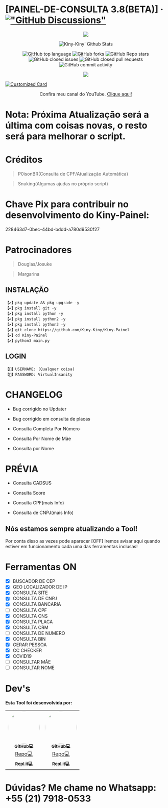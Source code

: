 # [PAINEL-DE-CONSULTA 3.8(BETA)] &middot; [!["GitHub Discussions"](https://img.shields.io/badge/%20GitHub-%20Discussions-gray.svg?longCache=true&logo=github&colorB=purple)](https://github.com/Kiny-Kiny/Kiny-Painel/discussions)

<p align="center">
<img src="https://github.com/Kiny-Kiny/Kiny-Painel/blob/main/images%20(46).jpeg">
</p>

<p align="center">
  <img alt="Kiny-Kiny' Github Stats" src="https://github-readme-stats.vercel.app/api?username=Kiny-Kiny&show_icons=true&include_all_commits=true&hide_border=true" />
<!--  <img alt="profile pic" width="195px" src="https://avatars2.githubusercontent.com/u/70079144?s=460&u=d41b000a62eab50d000c3da604d151cec27bd850&v=4" />  -->
<!--  <img src="https://github-readme-stats.anuraghazra1.vercel.app/api/top-langs/?username=Kiny-Kiny&hide=ruby,perl&hide_border=true" />  -->
</p>

<p align="center">
<img alt="GitHub top language" src="https://img.shields.io/github/languages/top/Kiny-Kiny/Kiny-Painel?style=flat" /> 
<img alt="GitHub forks" src="https://img.shields.io/github/forks/Kiny-Kiny/Kiny-Painel?style=flat" />
<img alt="GitHub Repo stars" src="https://img.shields.io/github/stars/Kiny-Kiny/Kiny-Painel" />
<img alt="GitHub closed issues" src="https://img.shields.io/github/issues-closed/Kiny-Kiny/Kiny-Painel" />
<img alt="GitHub closed pull requests" src="https://img.shields.io/github/issues-pr-closed/Kiny-Kiny/Kiny-Painel" />
<img alt="GitHub commit activity" src="https://img.shields.io/github/commit-activity/m/Kiny-Kiny/Kiny-Painel" />
</p>

<p align="center">
<img src="https://github.com/Kiny-Kiny/Kiny-Painel/blob/main/IMG-20210313-WA0017.jpg">
</p>

[![Customized Card](https://github-readme-stats.vercel.app/api/pin?username=Kiny-Kiny&repo=Kiny-Painel&title_color=fff&icon_color=f9f9f9&text_color=9f9f9f&bg_color=151515)](https://github.com/Kiny-Kiny/Kiny-Painel)

<p align="center">Confira meu canal do YouTube. <a href="https://youtube.com/channel/UC1aTvkvmTVO7OJ6oixtJo8w"> Clique aqui!</a>

# Nota: Próxima Atualização será a última com coisas novas, o resto será para melhorar o script.

# Créditos 
> P0isonBR(Consulta de CPF/Atualização Automática)

> Snuking(Algumas ajudas no próprio script)

# Chave Pix para contribuir no desenvolvimento do Kiny-Painel:
 228463d7-0bec-44bd-bddd-a780d9530f27

# Patrocinadores

> Douglas/Josuke

> Margarina

## INSTALAÇÃO 
```
【✔】pkg update && pkg upgrade -y
【✔】pkg install git -y
【✔】pkg install python -y
【✔】pkg install python2 -y
【✔】pkg install python3 -y
【✔】git clone https://github.com/Kiny-Kiny/Kiny-Painel
【✔】cd Kiny-Painel
【✔】python3 main.py
```

## LOGIN
```
【🔐】USERNAME: (Qualquer coisa)
【🔐】PASSWORD: VirtualInsanity
```

# CHANGELOG

- Bug corrigido no Updater

- Bug corrigido em consulta de placas

- Consulta Completa Por Número 

- Consulta Por Nome de Mãe 

- Consulta por Nome

# PRÉVIA

- Consulta CADSUS

- Consulta Score

- Consulta CPF(mais Info)

- Consulta de CNPJ(mais Info)

## Nós estamos sempre atualizando a Tool!
Por conta disso as vezes pode aparecer [OFF]
Iremos avisar aqui quando estiver em funcionamento cada uma das ferramentas inclusas!
# Ferramentas ON

- [x] BUSCADOR DE CEP
- [x] GEO LOCALIZADOR DE IP
- [x] CONSULTA SITE
- [x] CONSULTA DE CNPJ
- [x] CONSULTA BANCARIA
- [ ] CONSULTA CPF
- [x] CONSULTA CNS
- [x] CONSULTA PLACA
- [x] CONSULTA CRM
- [ ] CONSULTA DE NUMERO
- [x] CONSULTA BIN
- [x] GERAR PESSOA
- [x] CC CHECKER
- [x] COVID19
- [ ] CONSULTAR MÃE 
- [ ] CONSULTAR NOME 

# Dev's
<b>Esta Tool foi desenvolvida por:</b>

<table>
  <tr>
    <td align="center"><a href="https://github.com/Kiny-Kiny"><img style="border-radius: 50%;" src="https://avatars.githubusercontent.com/u/70079144?s=400&u=a9b7d1654029a0ec5f107819ace7fc3e984c981b&v=4" width="100px;" alt=""/><br /><sub><b>GitHub💻</b></sub></a><br /><a href="https://github.com/Kiny-Kiny/Kiny-Painel" title="Aquele canto de gente entelegente">Repo💻</a><a href="https://repl.it/@Kiny-Kiny"><br /><sub><b>Repl.it💻</sub><br /></b></a></td>
    <td align="center"><a href="https://github.com/Oporadokrl"><img style="border-radius: 50%;" src="https://avatars.githubusercontent.com/u/71855447?s=460&u=1952fa4fb5538604622395fc7a5328c5c537e3e2&v=4" width="100px;" alt=""/><br /><sub><b>GitHub💻</b></sub></a><br /><a href="https://github.com/Oporadokrl/Kinypainel" title="Aquele canto de gente entelegente">Repo💻</a><a href="https://repl.it/@Oporadokrl"><br /><sub><b>Repl.it💻</sub><br /></b></a></td>
  </tr>
</table>

# Dúvidas? Me chame no Whatsapp: +55 (21) 7918-0533
